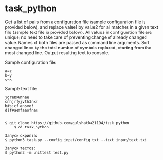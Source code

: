 # task_python
Get a list of pairs from a configuration file (sample configuration file is provided below), and replace value1 by value2 for all matches in a given text file (sample text file is provided below). All values in configuration file are unique; no need to take care of preventing change of already changed value. Names of both files are passed as command line arguments. Sort changed lines by the total number of symbols replaced, starting from the most changed line. Output resulting text to console.

Sample configuration file:

	a=z
	b=y
	c=x

Sample text file:

	jgrebk6hnae
	cnhjrfyjvth3nxr
	b#sjcf_ansvo!
	djf#aemfaaofna%


	$ git clone https://github.com/gulshatka21194/task_python
    	$ cd task_python
    
  	Запуск скрипта:
	$ python3 task.py --config input/config.txt --text input/text.txt
   
	Запуск тестов:
	$ python3 -m unittest test.py
